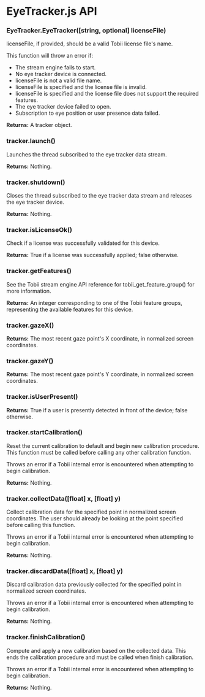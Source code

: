 # EyeTracker.js API

### EyeTracker.EyeTracker([string, optional] licenseFile)

licenseFile, if provided, should be a valid Tobii license file's name.

This function will throw an error if:

* The stream engine fails to start.
* No eye tracker device is connected.
* licenseFile is not a valid file name.
* licenseFile is specified and the license file is invalid.
* licenseFile is specified and the license file does not support the required features.
* The eye tracker device failed to open.
* Subscription to eye position or user presence data failed.

**Returns:** A tracker object.

### tracker.launch()

Launches the thread subscribed to the eye tracker data stream.

**Returns:** Nothing.

### tracker.shutdown()

Closes the thread subscribed to the eye tracker data stream and releases the eye tracker device.

**Returns:** Nothing.

### tracker.isLicenseOk()

Check if a license was successfully validated for this device.

**Returns:** True if a license was successfully applied; false otherwise.

### tracker.getFeatures()

See the Tobii stream engine API reference for tobii_get_feature_group() for more information.

**Returns:** An integer corresponding to one of the Tobii feature groups, representing the available features for this device.

### tracker.gazeX()

**Returns:** The most recent gaze point's X coordinate, in normalized screen coordinates.

### tracker.gazeY()

**Returns:** The most recent gaze point's Y coordinate, in normalized screen coordinates.

### tracker.isUserPresent()

**Returns:** True if a user is presently detected in front of the device; false otherwise.

### tracker.startCalibration()

Reset the current calibration to default and begin new calibration procedure. This function must be called before calling any other calibration function.

Throws an error if a Tobii internal error is encountered when attempting to begin calibration.

**Returns:** Nothing.

### tracker.collectData([float] x, [float] y)

Collect calibration data for the specified point in normalized screen coordinates. The user should already be looking at the point specified before calling this function.

Throws an error if a Tobii internal error is encountered when attempting to begin calibration.

**Returns:** Nothing.

### tracker.discardData([float] x, [float] y)

Discard calibration data previously collected for the specified point in normalized screen coordinates.

Throws an error if a Tobii internal error is encountered when attempting to begin calibration.

**Returns:** Nothing.

### tracker.finishCalibration()

Compute and apply a new calibration based on the collected data. This ends the calibration procedure and must be called when finish calibration.

Throws an error if a Tobii internal error is encountered when attempting to begin calibration.

**Returns:** Nothing.
